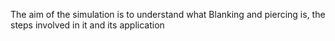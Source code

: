 The aim of the simulation is to understand what Blanking and piercing is, the steps involved in it and its application

